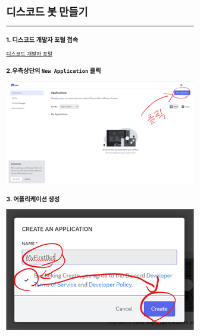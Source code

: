 # 디스코드 봇 만들기

---

### 1. 디스코드 개발자 포털 접속

[디스코드 개발자 포털](https://discord.com/developers/applications)

### 2.우측상단의 `New Application` 클릭

![alt text](images/markdown-image.png)


### 3. 어플리케이션 생성

![](images/20240730_162822_image.png)
